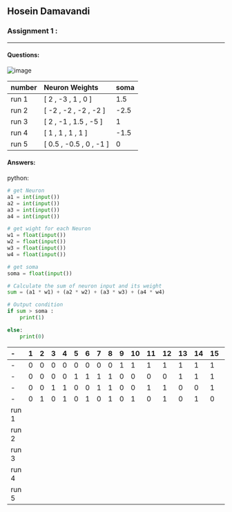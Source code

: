 ## Hosein Damavandi

### Assignment 1 :

---

#### Questions:

![image](https://user-images.githubusercontent.com/83751182/133993994-2c2ec93c-678d-482e-8883-b6aff540ce2b.png)


| **number**   | **Neuron Weights**    |**soma**|
|:-------------|:----------------------|:-------|
| run 1        |[ 2 , -3 , 1 , 0 ]     | 1.5    |
| run 2        |[ -2 , -2 , -2 , -2 ]  | -2.5   |
| run 3        |[ 2 , -1 , 1.5 , -5 ]  | 1      |
| run 4        |[ 1 , 1 , 1 , 1 ]      | -1.5   |
| run 5        |[ 0.5 , -0.5 , 0 , -1 ]| 0      |
 
 

#### Answers:

python:
```py
# get Neuron
a1 = int(input())
a2 = int(input())
a3 = int(input())
a4 = int(input())

# get wight for each Neuron 
w1 = float(input())
w2 = float(input())
w3 = float(input())
w4 = float(input())

# get soma
soma = float(input())

# Calculate the sum of neuron input and its weight
sum = (a1 * w1) + (a2 * w2) + (a3 * w3) + (a4 * w4)

# Output condition
if sum > soma :
    print(1)

else:
    print(0)

```

|      -               |1 |2 |3 |4 |5 |6 |7 |8 |9 |10|11|12|13|14|15|16|
|:---|:---|:---|:---|:---|:---|:---|:---|:---|:---|:---|:---|:---|:---|:---|:---|:---|
|       -              |0|0|0|0|0|0|0|0|1|1 |1 |1 |1 |1 |1 |1 |
|        -             |0|0|0|0|1|1|1|1|0|0 |0 |0 |1 |1 |1 |1 |
|         -            |0|0|1|1|0|0|1|1|0|0 |1 |1 |0 |0 |1 |1 |
|          -           |0|1|0|1|0|1|0|1|0|1 |0 |1 | 0|1 |0 |1 |
| run 1                |||||||||||||||||
| run 2                |||||||||||||||||
| run 3                |||||||||||||||||
| run 4                |||||||||||||||||
| run 5                |||||||||||||||||

